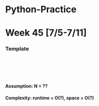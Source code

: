 # Python-Practice

# Week 45 [7/5-7/11]

### Template
# []()
```sql
```

# []()
```python
```
#### Assumption: N = ??
#### Complexity: runtime = O(?), space = O(?)
